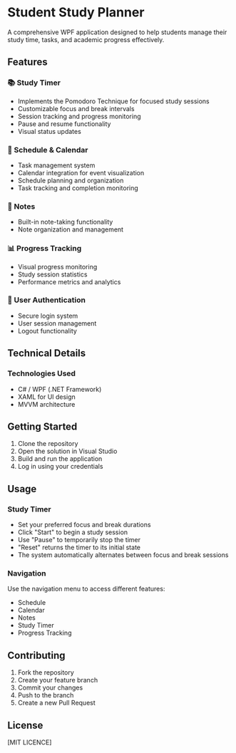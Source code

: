 # Student Study Planner

A comprehensive WPF application designed to help students manage their study time, tasks, and academic progress effectively.

## Features

### 📚 Study Timer
- Implements the Pomodoro Technique for focused study sessions
- Customizable focus and break intervals
- Session tracking and progress monitoring
- Pause and resume functionality
- Visual status updates

### 📅 Schedule & Calendar
- Task management system
- Calendar integration for event visualization
- Schedule planning and organization
- Task tracking and completion monitoring

### 📝 Notes
- Built-in note-taking functionality
- Note organization and management

### 📊 Progress Tracking
- Visual progress monitoring
- Study session statistics
- Performance metrics and analytics

### 🔐 User Authentication
- Secure login system
- User session management
- Logout functionality

## Technical Details

### Technologies Used
- C# / WPF (.NET Framework)
- XAML for UI design
- MVVM architecture


## Getting Started

1. Clone the repository
2. Open the solution in Visual Studio
3. Build and run the application
4. Log in using your credentials

## Usage

### Study Timer
- Set your preferred focus and break durations
- Click "Start" to begin a study session
- Use "Pause" to temporarily stop the timer
- "Reset" returns the timer to its initial state
- The system automatically alternates between focus and break sessions

### Navigation
Use the navigation menu to access different features:
- Schedule
- Calendar
- Notes
- Study Timer
- Progress Tracking

## Contributing

1. Fork the repository
2. Create your feature branch
3. Commit your changes
4. Push to the branch
5. Create a new Pull Request

## License

[MIT LICENCE]
